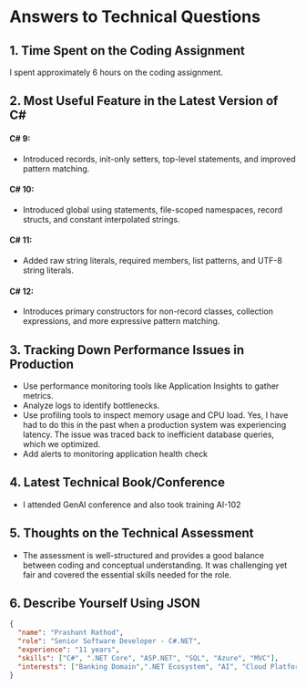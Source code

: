 # Answers to Technical Questions

## 1. Time Spent on the Coding Assignment
I spent approximately 6 hours on the coding assignment. 

## 2. Most Useful Feature in the Latest Version of C#
#### C# 9: 
- Introduced records, init-only setters, top-level statements, and improved pattern matching.
#### C# 10: 
- Introduced global using statements, file-scoped namespaces, record structs, and constant interpolated strings.
#### C# 11: 
- Added raw string literals, required members, list patterns, and UTF-8 string literals.
#### C# 12: 
- Introduces primary constructors for non-record classes, collection expressions, and more expressive pattern matching.

## 3. Tracking Down Performance Issues in Production
- Use performance monitoring tools like Application Insights to gather metrics.
- Analyze logs to identify bottlenecks.
- Use profiling tools to inspect memory usage and CPU load. Yes, I have had to do this in the past when a production system was experiencing latency. The issue was traced back to inefficient database queries, which we optimized.
- Add alerts to monitoring application health check

## 4. Latest Technical Book/Conference
- I attended GenAI conference and also took training AI-102

## 5. Thoughts on the Technical Assessment
- The assessment is well-structured and provides a good balance between coding and conceptual understanding. It was challenging yet fair and covered the essential skills needed for the role.

## 6. Describe Yourself Using JSON
```json
{
  "name": "Prashant Rathod",
  "role": "Senior Software Developer - C#.NET",
  "experience": "11 years",
  "skills": ["C#", ".NET Core", "ASP.NET", "SQL", "Azure", "MVC"],
  "interests": ["Banking Domain",".NET Ecosystem", "AI", "Cloud Platforms", "Clean Code", "Software Design and Architecture", "Containers"]
}
